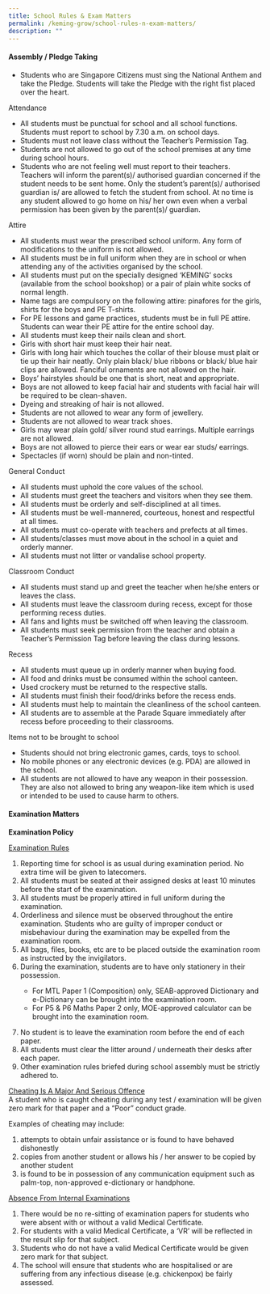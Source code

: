 ```yaml
---
title: School Rules & Exam Matters
permalink: /keming-grow/school-rules-n-exam-matters/
description: ""
---
```

<h4><strong>Assembly / Pledge Taking</strong></h4>
<ul>
<li>Students who are Singapore Citizens must sing the National Anthem and take the Pledge. Students will take the Pledge with the right fist placed over the heart.</li>
</ul>
<p>Attendance</p>
<ul>
<li>All students must be punctual for school and all school functions. Students must report to school by 7.30 a.m. on school days.</li>
<li>Students must not leave class without the Teacher&rsquo;s Permission Tag.</li>
<li>Students are not allowed to go out of the school premises at any time during school hours.</li>
<li>Students who are not feeling well must report to their teachers. Teachers will inform the parent(s)/ authorised guardian concerned if the student needs to be sent home. Only the student&rsquo;s parent(s)/ authorised guardian is/ are allowed to fetch the student from school. At no time is any student allowed to go home on his/ her own even when a verbal permission has been given by the parent(s)/ guardian.</li>
</ul>
<p>Attire</p>
<ul>
<li>All students must wear the prescribed school uniform. Any form of modifications to the uniform is not allowed.</li>
<li>All students must be in full uniform when they are in school or when attending any of the activities organised by the school.</li>
<li>All students must put on the specially designed &lsquo;KEMING&rsquo; socks (available from the school bookshop) or a pair of plain white socks of normal length.</li>
<li>Name tags are compulsory on the following attire: pinafores for the girls, shirts for the boys and PE T-shirts.</li>
<li>For PE lessons and game practices, students must be in full PE attire. Students can wear their PE attire for the entire school day.</li>
<li>All students must keep their nails clean and short.</li>
<li>Girls with short hair must keep their hair neat.</li>
<li>Girls with long hair which touches the collar of their blouse must plait or tie up their hair neatly. Only plain black/ blue ribbons or black/ blue hair clips are allowed. Fanciful ornaments are not allowed on the hair.</li>
<li>Boys&rsquo; hairstyles should be one that is short, neat and appropriate.</li>
<li>Boys are not allowed to keep facial hair and students with facial hair will be required to be clean-shaven.</li>
<li>Dyeing and streaking of hair is not allowed.</li>
<li>Students are not allowed to wear any form of jewellery.</li>
<li>Students are not allowed to wear track shoes.</li>
<li>Girls may wear plain gold/ silver round stud earrings. Multiple earrings are not allowed.</li>
<li>Boys are not allowed to pierce their ears or wear ear studs/ earrings.</li>
<li>Spectacles (if worn) should be plain and non-tinted.</li>
</ul>
<p>General Conduct</p>
<ul>
<li>All students must uphold the core values of the school.</li>
<li>All students must greet the teachers and visitors when they see them.</li>
<li>All students must be orderly and self-disciplined at all times.</li>
<li>All students must be well-mannered, courteous, honest and respectful at all times.</li>
<li>All students must co-operate with teachers and prefects at all times.</li>
<li>All students/classes must move about in the school in a quiet and orderly manner.</li>
<li>All students must not litter or vandalise school property.</li>
</ul>
<p>Classroom Conduct</p>
<ul>
<li>All students must stand up and greet the teacher when he/she enters or leaves the class.</li>
<li>All students must leave the classroom during recess, except for those performing recess duties.</li>
<li>All fans and lights must be switched off when leaving the classroom.</li>
<li>All students must seek permission from the teacher and obtain a Teacher&rsquo;s Permission Tag before leaving the class during lessons.</li>
</ul>
<p>Recess</p>
<ul>
<li>All students must queue up in orderly manner when buying food.</li>
<li>All food and drinks must be consumed within the school canteen.</li>
<li>Used crockery must be returned to the respective stalls.</li>
<li>All students must finish their food/drinks before the recess ends.</li>
<li>All students must help to maintain the cleanliness of the school canteen.</li>
<li>All students are to assemble at the Parade Square immediately after recess before proceeding to their classrooms.</li>
</ul>
<p>Items not to be brought to school</p>
<ul>
<li>Students should not bring electronic games, cards, toys to school.</li>
<li>No mobile phones or any electronic devices (e.g. PDA) are allowed in the school.</li>
<li>All students are not allowed to have any weapon in their possession. They are also not allowed to bring any weapon-like item which is used or intended to be used to cause harm to others.</li>
</ul>
<h4><strong>Examination Matters</strong></h4>
<p><strong>Examination Policy</strong></p>
<p><span style="text-decoration: underline;">Examination Rules</span></p>
<ol>
<li>Reporting time for school is as usual during examination period. No extra time will be given to latecomers.</li>
<li>All students must be seated at their assigned desks at least 10 minutes before the start of the examination.</li>
<li>All students must be properly attired in full uniform during the examination.</li>
<li>Orderliness and silence must be observed throughout the entire examination. Students who are guilty of improper conduct or misbehaviour during the examination may be expelled from the examination room.</li>
<li>All bags, files, books, etc are to be placed outside the examination room as instructed by the invigilators.</li>
<li>During the examination, students are to have only stationery in their possession.</li>
</ol>
<ul>
<ul>
<li>For MTL Paper 1 (Composition) only, SEAB-approved Dictionary and e-Dictionary can be brought into the examination room.</li>
<li>For P5 &amp; P6 Maths Paper 2 only, MOE-approved calculator can be brought into the examination room.</li>
</ul>
</ul>
<ol start="7">
<li>No student is to leave the examination room before the end of each paper.</li>
<li>All students must clear the litter around / underneath their desks after each paper.</li>
<li>Other examination rules briefed during school assembly must be strictly adhered to.</li>
</ol>
<p><span style="text-decoration: underline;">Cheating Is A Major And Serious Offence</span><br />A student who is caught cheating during any test / examination will be given zero mark for that paper and a &ldquo;Poor&rdquo; conduct grade.</p>
<p>Examples of cheating may include:</p>
<ol>
<li>attempts to obtain unfair assistance or is found to have behaved dishonestly</li>
<li>copies from another student or allows his / her answer to be copied by another student</li>
<li>is found to be in possession of any communication equipment such as palm-top, non-approved e-dictionary or handphone.</li>
</ol>
<p><span style="text-decoration: underline;">Absence From Internal Examinations</span></p>
<ol>
<li>There would be no re-sitting of examination papers for students who were absent with or without a valid Medical Certificate.</li>
<li>For students with a valid Medical Certificate, a &lsquo;VR&rsquo; will be reflected in the result slip for that subject.</li>
<li>Students who do not have a valid Medical Certificate would be given zero mark for that subject.</li>
<li>The school will ensure that students who are hospitalised or are suffering from any infectious disease (e.g. chickenpox) be fairly assessed.</li>
</ol>

